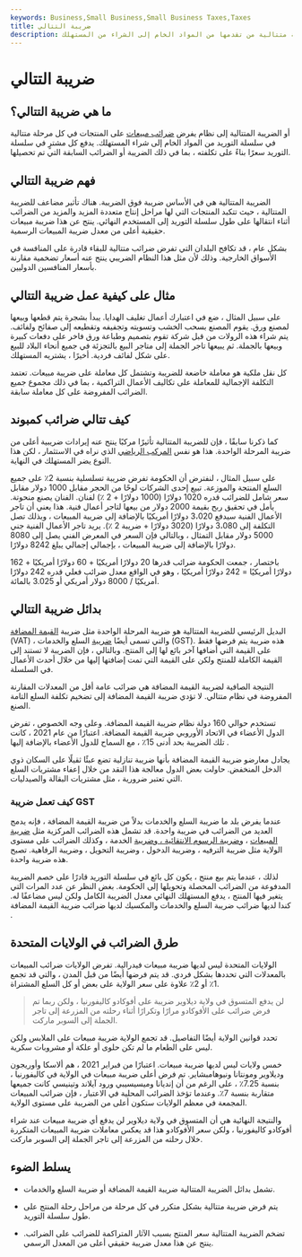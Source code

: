 ```yaml
---
keywords: Business,Small Business,Small Business Taxes,Taxes
title: ضريبة التتالي
description: الضريبة المتتالية هي نظام يفرض ضرائب على المبيعات على المنتجات في كل مرحلة متتالية من تقدمها من المواد الخام إلى الشراء من المستهلك.
---
```


# ضريبة التتالي
## ما هي ضريبة التتالي؟

أو الضريبة المتتالية إلى نظام يفرض [ضرائب مبيعات](/salestax) على المنتجات في كل مرحلة متتالية في سلسلة التوريد من المواد الخام إلى شراء المستهلك. يدفع كل مشترٍ في سلسلة التوريد سعرًا بناءً على تكلفته ، بما في ذلك الضريبة أو الضرائب السابقة التي تم تحصيلها.

## فهم ضريبة التتالي

الضريبة المتتالية هي في الأساس ضريبة فوق الضريبة. هناك تأثير مضاعف للضريبة المتتالية ، حيث تتكبد المنتجات التي لها مراحل إنتاج متعددة المزيد والمزيد من الضرائب أثناء انتقالها على طول سلسلة التوريد إلى المستخدم النهائي. ينتج عن هذا ضريبة مبيعات حقيقية أعلى من معدل ضريبة المبيعات الرسمية.

بشكل عام ، قد تكافح البلدان التي تفرض ضرائب متتالية للبقاء قادرة على المنافسة في الأسواق الخارجية. وذلك لأن مثل هذا النظام الضريبي ينتج عنه أسعار تضخمية مقارنة بأسعار المنافسين الدوليين.

## مثال على كيفية عمل ضريبة التتالي

على سبيل المثال ، ضع في اعتبارك أعمال تغليف الهدايا. يبدأ بشجرة يتم قطعها وبيعها لمصنع ورق. يقوم المصنع بسحب الخشب وتسويته وتجفيفه وتقطيعه إلى صفائح ولفائف. يتم شراء هذه الرولات من قبل شركة تقوم بتصميم وطباعة ورق فاخر على دفعات كبيرة وبيعها بالجملة. ثم يبيعها تاجر الجملة إلى متاجر البيع بالتجزئة في جميع أنحاء البلاد للبيع على شكل لفائف فردية. أخيرًا ، يشتريه المستهلك.

كل نقل ملكية هو معاملة خاضعة للضريبة وتشتمل كل معاملة على ضريبة مبيعات. تعتمد التكلفة الإجمالية للمعاملة على تكاليف الأعمال التراكمية ، بما في ذلك مجموع جميع الضرائب المفروضة على كل معاملة سابقة.

## كيف تتالي ضرائب كمبوند

كما ذكرنا سابقًا ، فإن للضريبة المتتالية تأثيرًا مركبًا ينتج عنه إيرادات ضريبية أعلى من ضريبة المرحلة الواحدة. هذا هو نفس [المركب الرياضي](/compounding) الذي نراه في الاستثمار ، لكن هذا النوع يضر المستهلك في النهاية.

على سبيل المثال ، لنفترض أن الحكومة تفرض ضريبة تسلسلية بنسبة 2٪ على جميع السلع المنتجة والموزعة. تبيع إحدى الشركات لوحًا من الحجر مقابل 1000 دولار مقابل سعر شامل للضرائب قدره 1020 دولارًا (1000 دولارًا + 2 ٪) لفنان. الفنان يصنع منحوتة. يأمل في تحقيق ربح بقيمة 2000 دولار من بيعها لتاجر أعمال فنية. هذا يعني أن تاجر الأعمال الفنية سيدفع 3،020 دولارًا أمريكيًا بالإضافة إلى ضريبة المبيعات ، وبذلك تصل التكلفة إلى 3،080 دولارًا (3020 دولارًا + ضريبة 2 ٪). يريد تاجر الأعمال الفنية جني 5000 دولار مقابل التمثال ، وبالتالي فإن السعر في المعرض الفني يصل إلى 8080 دولارًا بالإضافة إلى ضريبة المبيعات ، بإجمالي إجمالي يبلغ 8242 دولارًا.

باختصار ، جمعت الحكومة ضرائب قدرها 20 دولارًا أمريكيًا + 60 دولارًا أمريكيًا + 162 دولارًا أمريكيًا = 242 دولارًا أمريكيًا ، وهو في الواقع معدل ضرائب فعلي قدره 242 دولارًا أمريكيًا / 8000 دولار أمريكي أو 3.025 بالمائة.

## بدائل ضريبة التتالي

البديل الرئيسي للضريبة المتتالية هو ضريبة المرحلة الواحدة مثل ضريبة [القيمة المضافة](/valueaddedtax) (VAT) ، والتي تسمى أيضًا [ضريبة](/gst) السلع والخدمات (GST). هذه ضريبة يتم فرضها فقط على القيمة التي أضافها آخر بائع لها إلى المنتج. وبالتالي ، فإن الضريبة لا تستند إلى القيمة الكاملة للمنتج ولكن على القيمة التي تمت إضافتها إليها من خلال أحدث الأعمال في السلسلة.

النتيجة الصافية لضريبة القيمة المضافة هي ضرائب عامة أقل من المعدلات المقارنة المفروضة في نظام متتالي. لا تؤدي ضريبة القيمة المضافة إلى تضخيم تكلفة السلع التامة الصنع.

تستخدم حوالي 160 دولة نظام ضريبة القيمة المضافة. وعلى وجه الخصوص ، تفرض الدول الأعضاء في الاتحاد الأوروبي ضريبة القيمة المضافة. اعتبارًا من عام 2021 ، كانت تلك الضريبة بحد أدنى 15٪ ، مع السماح للدول الأعضاء بالإضافة إليها .

يجادل معارضو ضريبة القيمة المضافة بأنها ضريبة تنازلية تضع عبئًا ثقيلًا على السكان ذوي الدخل المنخفض. حاولت بعض الدول معالجة هذا النقد من خلال إعفاء مشتريات السلع التي تعتبر ضرورية ، مثل مشتريات البقالة والصيدليات.

### كيف تعمل ضريبة GST

عندما يفرض بلد ما ضريبة السلع والخدمات بدلاً من ضريبة القيمة المضافة ، فإنه يدمج العديد من الضرائب في ضريبة واحدة. قد تشمل هذه الضرائب المركزية مثل [ضريبة المبيعات](/salestax) ، [وضريبة الرسوم الانتقائية ، وضريبة](/excisetax) الخدمة ، وكذلك الضرائب على مستوى الولاية مثل ضريبة الترفيه ، وضريبة الدخول ، وضريبة التحويل ، وضريبة الرفاهية. تصبح هذه ضريبة واحدة.

لذلك ، عندما يتم بيع منتج ، يكون كل بائع في سلسلة التوريد قادرًا على خصم الضريبة المدفوعة من الضرائب المحصلة وتحويلها إلى الحكومة. بغض النظر عن عدد المرات التي يتغير فيها المنتج ، يدفع المستهلك النهائي معدل الضريبة الكامل ولكن ليس مضاعفًا له. كندا لديها ضرائب ضريبة السلع والخدمات والمكسيك لديها ضرائب ضريبة القيمة المضافة .

## طرق الضرائب في الولايات المتحدة

الولايات المتحدة ليس لديها ضريبة مبيعات فيدرالية. تفرض الولايات ضرائب المبيعات بالمعدلات التي تحددها بشكل فردي. قد يتم فرضها أيضًا من قبل المدن ، والتي قد تجمع 1٪ أو 2٪ علاوة على سعر الولاية على بعض أو كل السلع المشتراة.

> لن يدفع المتسوق في ولاية ديلاوير ضريبة على أفوكادو كاليفورنيا ، ولكن ربما تم فرض ضرائب على الأفوكادو مرارًا وتكرارًا أثناء رحلته من المزرعة إلى تاجر الجملة إلى السوبر ماركت.

>

تحدد قوانين الولاية أيضًا التفاصيل. قد تجمع الولاية ضريبة مبيعات على الملابس ولكن ليس على الطعام ما لم تكن حلوى أو علكة أو مشروبات سكرية.

خمس ولايات ليس لديها ضريبة مبيعات. اعتبارًا من فبراير 2021 ، هم ألاسكا وأوريجون وديلاوير ومونتانا ونيوهامبشاير. تم فرض أعلى ضريبة مبيعات في الولاية في كاليفورنيا ، بنسبة 7.25٪ ، على الرغم من أن إنديانا وميسيسيبي ورود آيلاند وتينيسي كانت جميعها متقاربة بنسبة 7٪. وعندما تؤخذ الضرائب المحلية في الاعتبار ، فإن ضرائب المبيعات المجمعة في معظم الولايات ستكون أعلى من الضريبة على مستوى الولاية.

والنتيجة النهائية هي أن المتسوق في ولاية ديلاوير لن يدفع أي ضريبة مبيعات عند شراء أفوكادو كاليفورنيا ، ولكن سعر الأفوكادو هذا قد يعكس معاملات ضريبة المبيعات المتكررة خلال رحلته من المزرعة إلى تاجر الجملة إلى السوبر ماركت.

## يسلط الضوء

- تشمل بدائل الضريبة المتتالية ضريبة القيمة المضافة أو ضريبة السلع والخدمات.

- يتم فرض ضريبة متتالية بشكل متكرر في كل مرحلة من مراحل رحلة المنتج على طول سلسلة التوريد.

- تضخم الضريبة المتتالية سعر المنتج بسبب الآثار المتراكمة للضرائب على الضرائب. ينتج عن هذا معدل ضريبة حقيقي أعلى من المعدل الرسمي.

